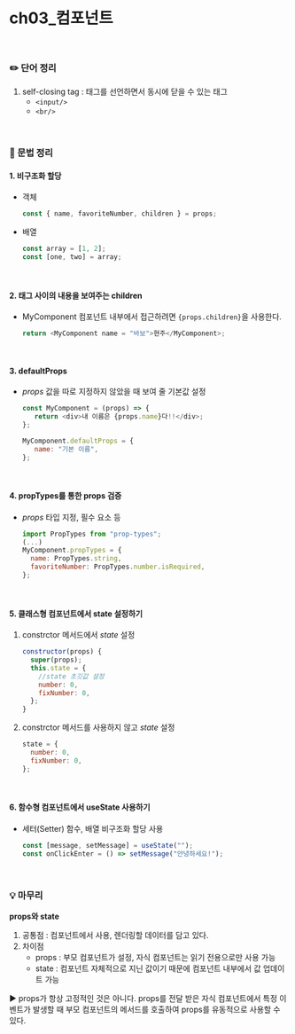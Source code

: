 # ch03_컴포넌트

<br>

### :pencil2: 단어 정리
1. self-closing tag : 태그를 선언하면서 동시에 닫을 수 있는 태그
    - `<input/>`
    - `<br/>`
    
<br>

### :pencil: 문법 정리

#### 1. 비구조화 할당
* 객체
  
  ```javascript
  const { name, favoriteNumber, children } = props;
  ```
    
* 배열
  
  ```javascript
  const array = [1, 2];
  const [one, two] = array;
  ```

<br/>

#### 2. 태그 사이의 내용을 보여주는 children
* MyComponent 컴포넌트 내부에서 접근하려면 `{props.children}`을 사용한다.
  
  ```javascript
  return <MyComponent name = "바보">현주</MyComponent>;
  ```

<br/>
      
#### 3. defaultProps
* _props_ 값을 따로 지정하지 않았을 때 보여 줄 기본값 설정
  
  ```javascript
  const MyComponent = (props) => {
     return <div>내 이름은 {props.name}다!!</div>;
  };

  MyComponent.defaultProps = {
     name: "기본 이름",
  };
  ```

<br/>

#### 4. propTypes를 통한 props 검증
* _props_ 타입 지정, 필수 요소 등
  
  ```javascript
  import PropTypes from "prop-types";
  (...)
  MyComponent.propTypes = {
    name: PropTypes.string,
    favoriteNumber: PropTypes.number.isRequired,
  };
  ```

<br/>
    
#### 5. 클래스형 컴포넌트에서 state 설정하기
1. constrctor 메서드에서 _state_ 설정
   ```javascript
   constructor(props) {
     super(props);
     this.state = {
       //state 초깃값 설정
       number: 0,
       fixNumber: 0,
     };
   }
   ```
    
2. constrctor 메서드를 사용하지 않고 _state_ 설정
   ```javascript
   state = {
     number: 0,
     fixNumber: 0,
   };
   ```

<br/>
    
#### 6. 함수형 컴포넌트에서 useState 사용하기
* 세터(Setter) 함수, 배열 비구조화 할당 사용
  
    ```javascript
    const [message, setMessage] = useState("");
    const onClickEnter = () => setMessage("안녕하세요!");
    ```
    


<br/>
    
### :bulb: 마무리
__props와 state__


1. 공통점 : 컴포넌트에서 사용, 렌더링할 데이터를 담고 있다.
2. 차이점 
    - props : 부모 컴포넌트가 설정, 자식 컴포넌트는 읽기 전용으로만 사용 가능
    - state : 컴포넌트 자체적으로 지닌 값이기 때문에 컴포넌트 내부에서 값 업데이트 가능


:arrow_forward: props가 항상 고정적인 것은 아니다. props를 전달 받은 자식 컴포넌트에서 특정 이벤트가 발생할 때 부모 컴포넌트의 메서드를 호출하여 props를 유동적으로 사용할 수 있다.
